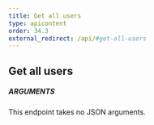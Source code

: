 ```yaml
---
title: Get all users
type: apicontent
order: 34.3
external_redirect: /api/#get-all-users
---
```


## Get all users
##### ARGUMENTS

This endpoint takes no JSON arguments.
